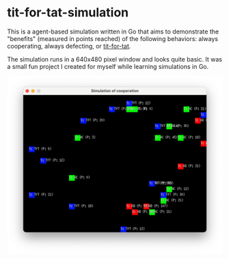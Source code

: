 # tit-for-tat-simulation

This is a agent-based simulation written in Go that aims to demonstrate the "benefits" (measured in points reached) of the following behaviors: always cooperating, always defecting, or [tit-for-tat](https://en.wikipedia.org/wiki/Tit_for_tat).

The simulation runs in a 640x480 pixel window and looks quite basic. It was a small fun project I created for myself while learning simulations in Go.

![screenshot](screenshot.png)